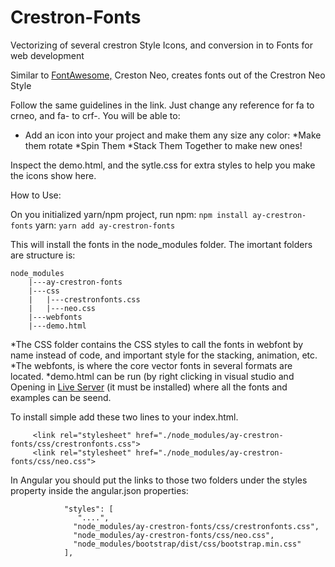 # Crestron-Fonts
Vectorizing of several crestron Style Icons, and conversion in to Fonts for web development

Similar to <a href="https://www.w3schools.com/icons/fontawesome_icons_intro.asp">FontAwesome,</a> Creston Neo, creates fonts out of the Crestron Neo Style

Follow the same guidelines in the link.  Just change any reference for fa to crneo, and fa- to crf-. You will be able to:

* Add an icon into your project and make them any size any color:
    *Make them rotate
    *Spin Them
    *Stack Them Together to make new ones!

Inspect the demo.html, and the sytle.css for extra styles to help you make the icons show here.
  
How to Use:

On you initialized yarn/npm project, run
npm: 
```npm install ay-crestron-fonts```
yarn: 
```yarn add ay-crestron-fonts```
 
    
This will install the fonts in the node_modules folder. The imortant folders are structure is:
``` 
node_modules
    |---ay-crestron-fonts
    |---css
    |   |---crestronfonts.css
    |   |---neo.css
    |---webfonts
    |---demo.html
```

*The CSS folder contains the CSS styles to call the fonts in webfont by name instead of code, and important style for the stacking, animation, etc.
*The webfonts, is where the core vector fonts in several formats are located.
*demo.html can be run (by right clicking in visual studio and Opening in <a href="https://marketplace.visualstudio.com/items?itemName=ritwickdey.LiveServer">Live Server</a> (it must be installed) where all the fonts and examples can be seend.

To install simple add these two lines to your index.html.
```  
     <link rel="stylesheet" href="./node_modules/ay-crestron-fonts/css/crestronfonts.css">
     <link rel="stylesheet" href="./node_modules/ay-crestron-fonts/css/neo.css">
```

In Angular you should put the links to those two folders under the styles property inside the angular.json properties:
```
            "styles": [
               "....",
              "node_modules/ay-crestron-fonts/css/crestronfonts.css",
              "node_modules/ay-crestron-fonts/css/neo.css",
              "node_modules/bootstrap/dist/css/bootstrap.min.css"
            ],
```
